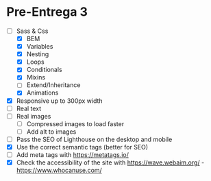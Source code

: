 # Pre-Entrega 3

- [ ] Sass & Css
    - [x] BEM
    - [x] Variables
    - [x] Nesting
    - [x] Loops
    - [x] Conditionals
    - [x] Mixins
    - [ ] Extend/Inheritance
    - [x] Animations
- [x] Responsive up to 300px width
- [ ] Real text
- [ ] Real images
    - [ ] Compressed images to load faster
    - [ ] Add alt to images
- [ ] Pass the SEO of Lighthouse on the desktop and mobile
- [x] Use the correct semantic tags (better for SEO)
- [ ] Add meta tags with https://metatags.io/
- [x] Check the accessibility of the site with https://wave.webaim.org/ - https://www.whocanuse.com/
